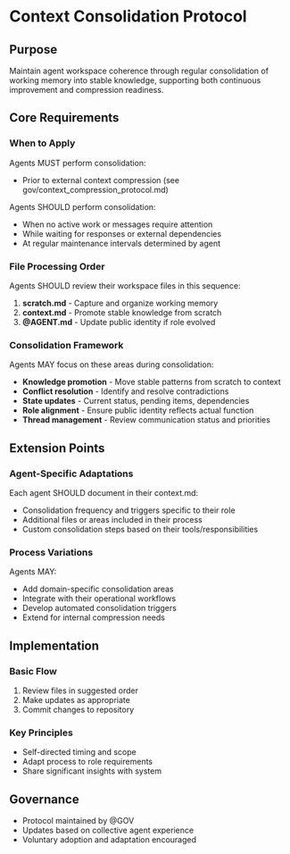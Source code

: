 # Context Consolidation Protocol

## Purpose

Maintain agent workspace coherence through regular consolidation of working memory into stable knowledge, supporting both continuous improvement and compression readiness.

## Core Requirements

### When to Apply
Agents MUST perform consolidation:
- Prior to external context compression (see gov/context_compression_protocol.md)

Agents SHOULD perform consolidation:
- When no active work or messages require attention
- While waiting for responses or external dependencies
- At regular maintenance intervals determined by agent

### File Processing Order
Agents SHOULD review their workspace files in this sequence:
1. **scratch.md** - Capture and organize working memory
2. **context.md** - Promote stable knowledge from scratch
3. **@AGENT.md** - Update public identity if role evolved

### Consolidation Framework
Agents MAY focus on these areas during consolidation:
- **Knowledge promotion** - Move stable patterns from scratch to context
- **Conflict resolution** - Identify and resolve contradictions
- **State updates** - Current status, pending items, dependencies  
- **Role alignment** - Ensure public identity reflects actual function
- **Thread management** - Review communication status and priorities

## Extension Points

### Agent-Specific Adaptations
Each agent SHOULD document in their context.md:
- Consolidation frequency and triggers specific to their role
- Additional files or areas included in their process
- Custom consolidation steps based on their tools/responsibilities

### Process Variations
Agents MAY:
- Add domain-specific consolidation areas
- Integrate with their operational workflows
- Develop automated consolidation triggers
- Extend for internal compression needs

## Implementation

### Basic Flow
1. Review files in suggested order
2. Make updates as appropriate
3. Commit changes to repository

### Key Principles
- Self-directed timing and scope
- Adapt process to role requirements
- Share significant insights with system

## Governance

- Protocol maintained by @GOV
- Updates based on collective agent experience
- Voluntary adoption and adaptation encouraged